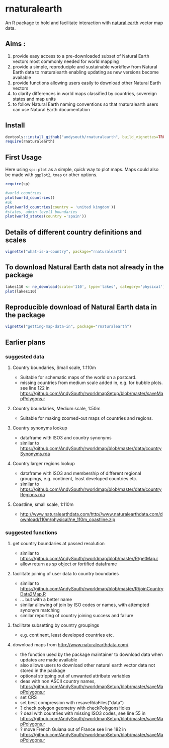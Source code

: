 # rnaturalearth

An R package to hold and facilitate interaction with [natural earth](http://www.naturalearthdata.com/) vector map data.

## Aims :
1. provide easy access to a pre-downloaded subset of Natural Earth vectors most commonly needed for world mapping
1. provide a simple, reproduciple and sustainable workflow from Natural Earth data to rnaturalearth enabling updating as new versions become available
1. provide functions allowing users easily to download other Natural Earth vectors
1. to clarify differences in world maps classified by countries, sovereign states and map units
1. to follow Natural Earth naming conventions so that rnaturalearth users can use Natural Earth documentation

## Install

```r
devtools::install_github("andysouth/rnaturalearth", build_vignettes=TRUE)
require(rnaturalearth)
```

## First Usage
Here using `sp::plot` as a simple, quick way to plot maps. Maps could also be made with `ggplot2`, `tmap` or other options.
```r
require(sp)

#world countries
plot(world_countries()
#uk
plot(world_countries(country = 'united kingdom'))
#states, admin level1 boundaries
plot(world_states(country ='spain')) 

```

## Details of different country definitions and scales
```r
vignette("what-is-a-country", package="rnaturalearth")
```

## To download Natural Earth data not already in the package
```r
lakes110 <- ne_download(scale='110', type='lakes', category='physical')
plot(lakes110)
```

## Reproducible download of Natural Earth data in the package
```r
vignette("getting-map-data-in", package="rnaturalearth")
```


## Earlier plans

### suggested data
1. Country boundaries, Small scale, 1:110m 
    + Suitable for schematic maps of the world on a postcard.
    + missing countries from medium scale added in, e.g. for bubble plots. see line 122 in https://github.com/AndySouth/rworldmapSetup/blob/master/saveMapPolygons.r
    
2. Country boundaries, Medium scale, 1:50m
    + Suitable for making zoomed-out maps of countries and regions.

3. Country synonyms lookup
    + dataframe with ISO3 and country synonyms
    + similar to https://github.com/AndySouth/rworldmap/blob/master/data/countrySynonyms.rda
    
4. Country larger regions lookup
    + dataframe with ISO3 and membership of different regional groupings, e.g. continent, least developed countries etc.
    + similar to https://github.com/AndySouth/rworldmap/blob/master/data/countryRegions.rda

5. Coastline, small scale, 1:110m
    + http://www.naturalearthdata.com/http//www.naturalearthdata.com/download/110m/physical/ne_110m_coastline.zip

### suggested functions

1. get country boundaries at passed resolution
    + similar to https://github.com/AndySouth/rworldmap/blob/master/R/getMap.r
    + allow return as sp object or fortified dataframe
    
2. facilitate joining of user data to country boundaries
    + similar to https://github.com/AndySouth/rworldmap/blob/master/R/joinCountryData2Map.R
    + ... but with a better name
    + similar allowing of join by ISO codes or names, with attempted synonym matching
    + similar reporting of country joining success and failure

3. facilitate subsetting by country groupings
    + e.g. continent, least developed countries etc.
    
4. download maps from http://www.naturalearthdata.com/
    + the function used by the package maintainer to download data when updates are made available
    + also allows users to download other natural earth vector data not stored in the package
    + optional stripping out of unwanted attribute variables
    + deas with non ASCII country names,  https://github.com/AndySouth/rworldmapSetup/blob/master/saveMapPolygons.r
    + set CRS
    + set best compression with resaveRdaFiles("data")
    + ? check polygon geometry with checkPolygonsHoles
    + ? deal with countries with missing ISO3 codes, see line 55 in https://github.com/AndySouth/rworldmapSetup/blob/master/saveMapPolygons.r
    + ? move French Guiana out of France see line 182 in https://github.com/AndySouth/rworldmapSetup/blob/master/saveMapPolygons.r
    
    
